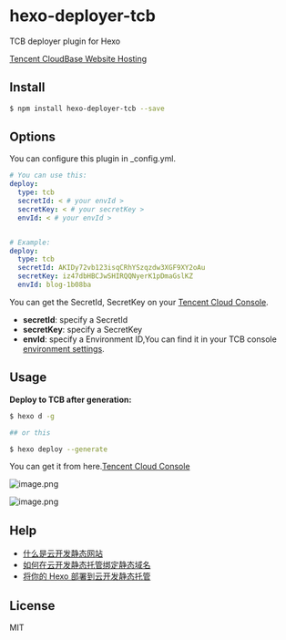 # hexo-deployer-tcb

TCB deployer plugin for Hexo

[Tencent CloudBase Website Hosting](https://cloud.tencent.com/product/wh)


## Install
``` bash
$ npm install hexo-deployer-tcb --save
```

## Options
You can configure this plugin in _config.yml.

``` yaml
# You can use this:
deploy:
  type: tcb
  secretId: < # your envId >
  secretKey: < # your secretKey >
  envId: < # your envId >


# Example:
deploy:
  type: tcb
  secretId: AKIDy72vb123isqCRhYSzqzdw3XGF9XY2oAu
  secretKey: iz47dbHBCJwSHIRQQNyerK1pDmaGslKZ
  envId: blog-1b08ba
```

You can get the SecretId, SecretKey on your [Tencent Cloud Console](https://console.cloud.tencent.com/cam/capi).
* **secretId**: specify a SecretId
* **secretKey**: specify a SecretKey
* **envId**: specify a Environment ID,You can find it in your TCB console [environment settings](https://console.cloud.tencent.com/tcb/env/setting).

## Usage
**Deploy to TCB after generation:**
```bash
$ hexo d -g

## or this

$ hexo deploy --generate

```
You can get it from here.[Tencent Cloud Console](https://console.cloud.tencent.com/cam/capi)

![image.png](https://vxuu.com/img/bcY1oHxXNjMQaA3.png)


![image.png](https://vxuu.com/img/ng9FsjtH371R4Y8.png)


## Help 
* [什么是云开发静态网站](https://cloud.tencent.com/developer/article/1611257)
* [如何在云开发静态托管绑定静态域名](https://cloud.tencent.com/developer/article/1613278)
* [将你的 Hexo 部署到云开发静态托管](https://vxuu.com/archives/2020/32ew2k.html)


## License
MIT